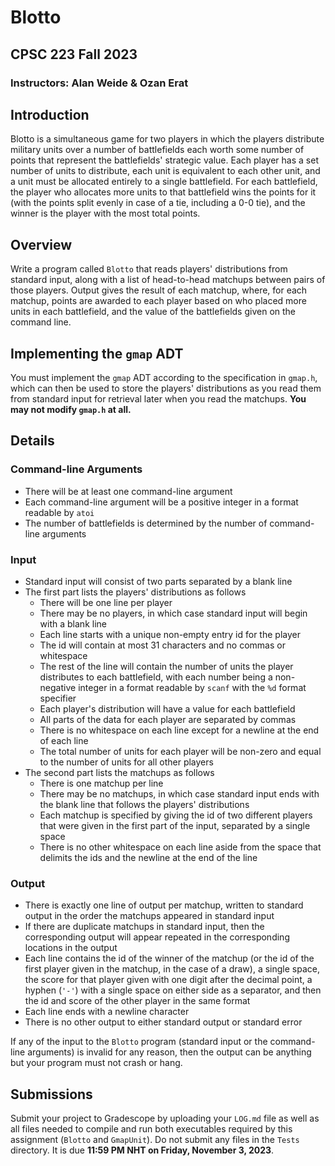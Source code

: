 
# Blotto

## CPSC 223 Fall 2023

### Instructors: Alan Weide & Ozan Erat


## Introduction

Blotto is a simultaneous game for two players in which the players distribute military units over a number of battlefields each worth some number of points that represent the battlefields' strategic value. Each player has a set number of units to distribute, each unit is equivalent to each other unit, and a unit must be allocated entirely to a single battlefield. For each battlefield, the player who allocates more units to that battlefield wins the points for it (with the points split evenly in case of a tie, including a 0-0 tie), and the winner is the player with the most total points.

## Overview

Write a program called `Blotto` that reads players' distributions from standard input, along with a list of head-to-head matchups between pairs of those players. Output gives the result of each matchup, where, for each matchup, points are awarded to each player based on who placed more units in each battlefield, and the value of the battlefields given on the command line.

## Implementing the `gmap` ADT

You must implement the `gmap` ADT according to the specification in `gmap.h`, which can then be used to store the players' distributions as you read them from standard input for retrieval later when you read the matchups. **You may not modify `gmap.h` at all.**

## Details

### Command-line Arguments

- There will be at least one command-line argument
- Each command-line argument will be a positive integer in a format readable by `atoi`
- The number of battlefields is determined by the number of command-line arguments

### Input

- Standard input will consist of two parts separated by a blank line
- The first part lists the players' distributions as follows
    - There will be one line per player
    - There may be no players, in which case standard input will begin with a blank line
    - Each line starts with a unique non-empty entry id for the player
    - The id will contain at most 31 characters and no commas or whitespace
    - The rest of the line will contain the number of units the player distributes to each battlefield, with each number being a non-negative integer in a format readable by `scanf` with the `%d` format specifier
    - Each player's distribution will have a value for each battlefield
    - All parts of the data for each player are separated by commas
    - There is no whitespace on each line except for a newline at the end of each line
    - The total number of units for each player will be non-zero and equal to the number of units for all other players
- The second part lists the matchups as follows
    - There is one matchup per line
    - There may be no matchups, in which case standard input ends with the blank line that follows the players' distributions
    - Each matchup is specified by giving the id of two different players that were given in the first part of the input, separated by a single space
    - There is no other whitespace on each line aside from the space that delimits the ids and the newline at the end of the line

### Output

- There is exactly one line of output per matchup, written to standard output in the order the matchups appeared in standard input
- If there are duplicate matchups in standard input, then the corresponding output will appear repeated in the corresponding locations in the output
- Each line contains the id of the winner of the matchup (or the id of the first player given in the matchup, in the case of a draw), a single space, the score for that player given with one digit after the decimal point, a hyphen (`'-'`) with a single space on either side as a separator, and then the id and score of the other player in the same format
- Each line ends with a newline character
- There is no other output to either standard output or standard error

If any of the input to the `Blotto` program (standard input or the command-line arguments) is invalid for any reason, then the output can be anything but your program must not crash or hang.

## Submissions

Submit your project to Gradescope by uploading your `LOG.md` file as well as all files needed to compile and run both executables required by this assignment (`Blotto` and `GmapUnit`). Do not submit any files in the `Tests` directory. It is due **11:59 PM NHT on Friday, November 3, 2023**.
```


